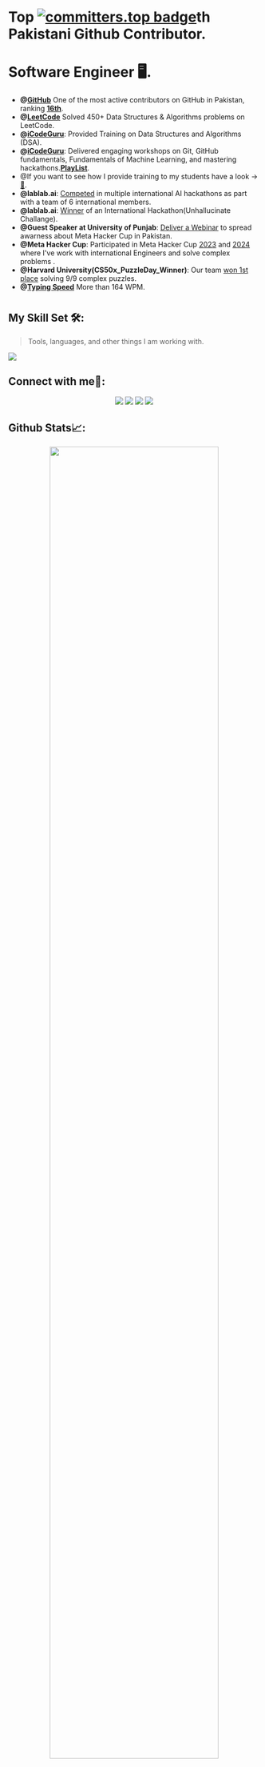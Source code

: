 <!-- <a href="https://github.com/arhamansari11">
    <img height="auto" width="100%" src="https://github-widgetbox.vercel.app/api/profile?username=arhamansari11&data=followers,repositories,stars,commits&theme=nautilus">
</a>-->

<!-- # Top [6th](https://user-badge.committers.top/pakistan/arhamansari11) Pakistani GitHub Contributor. -->

# Top [![committers.top badge](https://user-badge.committers.top/pakistan/arhamansari11.svg)](https://user-badge.committers.top/pakistan/arhamansari11)th Pakistani Github Contributor.


# Software Engineer 🖥️.

<!-- [![LeetCode user arham_ansari11](https://img.shields.io/badge/dynamic/json?style=for-the-badge&labelColor=black&color=%23ffa116&label=Solved&query=solved&url=https%3A%2F%2Fleetcode-badge.vercel.app%2Fapi%2Fusers%2Farham_ansari11&logo=leetcode&logoColor=yellow)](https://leetcode.com/arham_ansari11/)

-->


<!-- Bio -->
- **@[GitHub](https://committers.top/pakistan)** One of the most active contributors on GitHub in Pakistan, ranking **[16th](https://committers.top/pakistan#arhamansari11)**.
- **@[LeetCode](https://leetcode.com/u/arham_ansari11/)** Solved 450+ Data Structures & Algorithms problems on LeetCode.
- **@[iCodeGuru](https://linkedin.com/company/icode-guru/)**: Provided Training on Data Structures and Algorithms (DSA).
- **@[iCodeGuru](https://linkedin.com/company/icode-guru/)**: Delivered engaging workshops on Git, GitHub fundamentals, Fundamentals of Machine Learning, and mastering hackathons.**[PlayList](https://github.com/arhamansari11/Volunteer_Teaching_Recordings/)**.
- @If you want to see how I provide training to my students have a look → **[**👀**](https://github.com/arhamansari11/Volunteer_Teaching_Recordings/)**.
- **@lablab.ai**: [Competed](https://lablab.ai/u/@Arhamansari) in multiple international AI hackathons as part with a team of 6 international members.
- **@lablab.ai**: [Winner](https://www.linkedin.com/feed/update/urn:li:activity:7176606481717370881/) of an International Hackathon(Unhallucinate Challange).
- **@Guest Speaker at University of Punjab**: [Deliver a Webinar](https://www.youtube.com/watch?v=XjZlSS-HtAs) to spread awarness about Meta Hacker Cup in Pakistan.
- **@Meta Hacker Cup**: Participated in Meta Hacker Cup [2023](https://www.facebook.com/codingcompetitions/hacker-cup/2023/certificate/841709690958121) and [2024](https://www.facebook.com/codingcompetitions/hacker-cup/2024/certificate/841709690958121) where I've work with international Engineers and solve complex problems .
- **@Harvard University(CS50x_PuzzleDay_Winner)**: Our team [won 1st place](https://www.linkedin.com/feed/update/urn:li:activity:7184104356621824001/) solving 9/9 complex
puzzles.
- **@[Typing Speed](https://www.linkedin.com/feed/update/urn:li:activity:7333169091525918722/)** More than 164 WPM.

#

## My Skill Set 🛠️:

> Tools, languages, and other things I am working with.
<a href="https://github.com/arhamansari11/">
<p align="left">
  <img src="https://skills.syvixor.com/api/icons?i=html,css,css3,sass,tailwind,bootstrap,js,ts,react,vite,reactrouter,redux,materialui,shadcnui,antd,nextjs,reactnative,figma,npm,nodejs,express,ejs,mongodb,jwt,firebase,streamlit,python,c,csharp,googlecolaboratory,tensorflow,numpy,pandas,yolo,yarn,xampp,postman,fastapi,git,github,githubcopilot,vscode,vercel,v0,netlify,svg,notion,slack,discord,chatgpt,anaconda,axios,cursor" />
</p>
</a>


<!-- <table><tr><td valign="top" width="25%">
    

  
### Machine Learning
<a href="https://github.com/arhamansari11/">
<div align="center">
       <img src="https://skillicons.dev/icons?i=pytorch,scikitlearn,opencv,numpy,pandas,matplotlib,pil,&perline=4" /> 
</div>
</a>
</td><td valign="top" width="25%">

### Frontend  
<a href="https://github.com/arhamansari11/">
<div align="center">  
       <img src="https://skillicons.dev/icons?i=html,css,bootstrap,materialui,tailwind,js,react,nextjs,jquery,antdesign&perline=4" /> 
</div>
</a>
 </td><td valign="top" width="25%">
        
### Backend
<a href="https://github.com/arhamansari11/">
<div align="center">
       <img src="https://skillicons.dev/icons?i=php,mysql,firebase,nodejs,express,mongodb&perline=4" /> 
</div>
</a>

</td>
</tr>
<tr><td valign="top" width="25%">

### Code Editors  
<a href="https://github.com/arhamansari11/">
<div align="center">  
       <img src="https://skillicons.dev/icons?i=vscode,vim,pycharm,&perline=4" /> 
</div>
</a>
</td><td valign="top" width="25%">
    
###  Languages
<a href="https://github.com/arhamansari11/">
<div align="center"> 
    <img src="https://skillicons.dev/icons?i=js,php,cpp,java,latex,python&perline=4" /> 
</div>
</a>
</td><td valign="top" width="25%">

### Others 
<a href="https://github.com/arhamansari11/">
<div align="center">  
       <img src="https://skillicons.dev/icons?i=git,github,npm,figma,postman,netlify,vite,vercel,heroku,discord,stackoverflow&perline=4" /> 
</div>
</a>
 </td> 
</tr>
</table> -->

 ## Connect with me🤝:
<div align="center">
    <a href="https://muhammad-arham.netlify.app/" target="_blank"><img src="https://img.shields.io/badge/-muhammad--arham.netlify.app-3423A6?style=flat&logo=Google-Chrome&logoColor=white"/></a>
    <a href="https://www.linkedin.com/in/arhamansari12/" target="_blank"><img src="https://img.shields.io/badge/-Arham%20Ansari-0077B5?style=flat&logo=Linkedin&logoColor=white"/></a>
    <a target="_blank" href="mailto:arham96100@gmail.com"><img src="https://img.shields.io/badge/-arham96100@gmail.com-D14836?style=flat&logo=Gmail&logoColor=white"/></a>
<!--     <a href="https://leetcode.com/u/arhamansari11/" target="_blank"><img src="https://img.shields.io/badge/-Arham%20Ansari-FFA116?style=flat&logo=LeetCode&logoColor=white"/></a> -->
    <a href="https://lablab.ai/u/@Arhamansari" target="_blank"><img src="https://img.shields.io/badge/-LabLab Profile-3B5998?style=flat&logo=LabLab&logoColor=white"/></a>
</div>



 ## Github Stats📈:
<!-- <p align="center">
    <a href="https://github.com/arhamansari11">
        <img height="180em" src="https://github-readme-stats-git-masterrstaa-rickstaa.vercel.app/api?username=arhamansari11&show_icons=true&theme=nightowl&include_all_commits=true&count_private=true&hide_border=true"/>
        <img height="180em" src="https://github-readme-stats-eight-theta.vercel.app/api/top-langs/?username=arhamansari11&langs_count=12&layout=compact&langs_count=8&theme=nightowl&include_all_commits=true&count_private=true&hide_border=true" />
    </a>
</p> -->



 <p align="center">
   <a href="https://github.com/arhamansari11"> 
     <img width="82%" src="https://github-readme-streak-stats.herokuapp.com/?user=arhamansari11&show_icons=true&locale=en&layout=demo&theme=nightowl&hide_border=true" /> 
   </a>  
 </p>

<br>

#

<!-- <div align="center">
  <a href="https://github.com/arhamansari11">
    <img src="https://quotes-github-readme.vercel.app/api?theme=dark">
  </a>
 </div> -->

<!--  ## COMPLETED INTERNATIONAL HACKATHONS🥇:

<p float="left">
  <a href="https://lablab.ai/event/mixtral-8x7b-24-hours-challenge/speakjourney-team/speakjourney-language-platform" target="_blank">
    <img src="https://raw.githubusercontent.com/arhamansari11/arhamansari11/main/undefined_imageLink_agcmu0jdf.webp" width="390">
  </a>
  &nbsp; &nbsp;
  <a href="https://lablab.ai/event/nextgen-gpt-ai-hackathon/agri-innovators/smart-crop-advisor" target="_blank">
    <img src="https://raw.githubusercontent.com/arhamansari11/arhamansari11/main/undefined_imageLink_6s3izi0enn.webp" width="390">
  </a>
  &nbsp;
    <a href="https://lablab.ai/event/unhallucinate-challenge-24-hours-fight/talented/nutrition-chatbot">
    <img src="https://raw.githubusercontent.com/arhamansari11/arhamansari11/main/undefined_imageLink_gi4si0npy.webp" width="390">
  </a>
 &nbsp; &nbsp;
   <a href="https://lablab.ai/event/24h-claude-hackathon/global-insight/global-insight-claude-3-opus">
    <img src="https://raw.githubusercontent.com/arhamansari11/arhamansari11/main/undefined_imageLink_gs99ki0uwm.webp" width="390">
  </a>
  &nbsp; &nbsp;
 <a href="https://lablab.ai/event/gemini-ultra-hackathon/labgurus/efa-event-feedback-assistant">
    <img src="https://raw.githubusercontent.com/arhamansari11/arhamansari11/main/undefined_imageLink_of20k0306.webp" width="390">
  </a>
    &nbsp; &nbsp;
   <a href="https://lablab.ai/event/advanced-rag-hackathon/social-assistant/equacare">
     <img src="https://raw.githubusercontent.com/arhamansari11/arhamansari11/main/undefined_imageLink_0wape0zy6.webp" width="390">
  </a>
  <!-- &nbsp; &nbsp;
  <a href="https://lablab.ai/event/monday-ai-app-hackathon/simons-strike-team/monday-ai-assistant">
     <img src="https://github.com/DonGuillotine/DonGuillotine/assets/89584431/90917306-1f50-46e4-a8b9-2b9981d444a5" width="400">
  </a>
   &nbsp; &nbsp;
  <a href="https://lablab.ai/event/ai-agents-hackathon-2/viral-cuts/viral-clips">
     <img src="https://github.com/DonGuillotine/DonGuillotine/assets/89584431/62cf67c7-6df6-4337-809a-8fd2e102b748" width="400">
  </a>
   &nbsp; &nbsp;
  <a href="https://lablab.ai/event/monday-ai-app-hackathon/simons-strike-team/monday-ai-assistant">
     <img src="https://github.com/DonGuillotine/DonGuillotine/assets/89584431/cb2e560f-5ac1-45a2-ada8-ea7681b7be34" width="400">
  </a> -->


